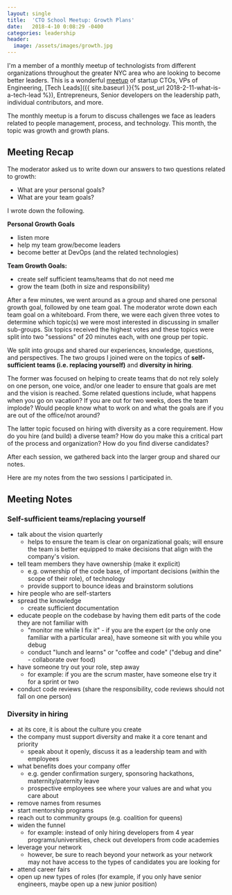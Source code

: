 ```yaml
---
layout: single
title:  'CTO School Meetup: Growth Plans'
date:   2018-4-10 0:08:29 -0400
categories: leadership
header:
  image: /assets/images/growth.jpg
---
```

I'm a member of a monthly meetup of technologists from different organizations throughout the greater NYC area who are looking to become better leaders.  This is a wonderful [meetup](https://www.meetup.com/ctoschool/) of startup CTOs, VPs of Engineering, [Tech Leads]({{ site.baseurl }}{% post_url 2018-2-11-what-is-a-tech-lead %}), Entrepreneurs, Senior developers on the leadership path, individual contributors, and more.  

The monthly meetup is a forum to discuss challenges we face as leaders related to people management, process, and technology.  This month, the topic was growth and growth plans.  

## Meeting Recap
The moderator asked us to write down our answers to two questions related to growth:
- What are your personal goals?
- What are your team goals?

I wrote down the following.  

**Personal Growth Goals**
- listen more
- help my team grow/become leaders
- become better at DevOps (and the related technologies)

**Team Growth Goals:**
- create self sufficient teams/teams that do not need me
- grow the team (both in size and responsibility)

After a few minutes, we went around as a group and shared one personal growth goal, followed by one team goal.  The moderator wrote down each team goal on a whiteboard. From there, we were each given three votes to determine which topic(s) we were most interested in discussing in smaller sub-groups.  Six topics received the highest votes and these topics were split into two "sessions" of 20 minutes each, with one group per topic.  

We split into groups and shared our experiences, knowledge, questions, and perspectives. The two groups I joined were on the topics of **self-sufficient teams (i.e. replacing yourself)** and **diversity in hiring**.  

The former was focused on helping to create teams that do not rely solely on one person, one voice, and/or one leader to ensure that goals are met and the vision is reached. Some related questions include, what happens when you go on vacation? If you are out for two weeks, does the team implode? Would people know what to work on and what the goals are if you are out of the office/not around?

The latter topic focused on hiring with diversity as a core requirement.  How do you hire (and build) a diverse team? How do you make this a critical part of the process and organization? How do you find diverse candidates?

After each session, we gathered back into the larger group and shared our notes.

Here are my notes from the two sessions I participated in.  

## Meeting Notes

### Self-sufficient teams/replacing yourself
- talk about the vision quarterly
  - helps to ensure the team is clear on organizational goals; will ensure the team is better equipped to make decisions that align with the company's vision.
- tell team members they have ownership (make it explicit)
  - e.g. ownership of the code base, of important decisions (within the scope of their role), of technology
  - provide support to bounce ideas and brainstorm solutions
- hire people who are self-starters
- spread the knowledge
  - create sufficient documentation
- educate people on the codebase by having them edit parts of the code they are not familiar with
  -  "monitor me while I fix it" - if you are the expert (or the only one familiar with a particular area), have someone sit with you while you debug
  - conduct "lunch and learns" or "coffee and code" ("debug and dine" - collaborate over food)
- have someone try out your role, step away
  -  for example: if you are the scrum master, have someone else try it for a sprint or two
- conduct code reviews (share the responsibility, code reviews should not fall on one person)


### Diversity in hiring
- at its core, it is about the culture you create
- the company must support diversity and make it a core tenant and priority
  - speak about it openly, discuss it as a leadership team and with employees
- what benefits does your company offer
  - e.g. gender confirmation surgery, sponsoring hackathons, maternity/paternity leave
  - prospective employees see where your values are and what you care about
- remove names from resumes
- start mentorship programs
- reach out to community groups (e.g. coalition for queens)
- widen the funnel
  - for example: instead of only hiring developers from 4 year programs/universities, check out developers from code academies
- leverage your network
  - however, be sure to reach beyond your network as your network may not have access to the types of candidates you are looking for
- attend career fairs
- open up new types of roles (for example, if you only have senior engineers, maybe open up a new junior position)
